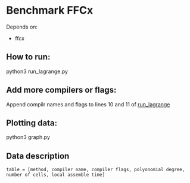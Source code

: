 # Benchmark FFCx

Depends on:
- ffcx


## How to run:
python3 run_lagrange.py


## Add more compilers or flags:
Append compilr names and flags to lines 10 and 11 of [run_lagrange](https://github.com/IgorBaratta/benchmark_function/blob/main/run_lagrange.py)


## Plotting data:
python3 graph.py


## Data description
```
table = [method, compiler name, compiler flags, polyonomial degree, number of cells, local assemble time]
```
